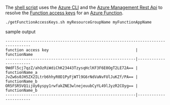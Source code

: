 The [shell script](./getFunctionAccessKeys.sh) uses the [Azure CLI](https://docs.microsoft.com/en-us/cli/azure/install-azure-cli) and the [Azure Management Rest Api](https://docs.microsoft.com/en-us/rest/api/appservice/web-apps/get-function) to resolve the [Function access keys](https://docs.microsoft.com/en-us/azure/azure-functions/security-concepts#function-access-keys) for an [Azure Function](https://docs.microsoft.com/en-us/azure/azure-functions/).

```
./getFunctionAccessKeys.sh myResourceGroupName myFunctionAppName
```

sample output

```
---------------------------------------------------------------------------------
function access key                                      | functionName
---------------------------------------------------------|-----------------------
9WdFl5cj7qzZ/ahOzRiWdiChK23443TzysqHclKF3F6E0OgT2LE72A== | functionName_a
JvZw6s0JH5ZX2ILtrb6hhyR0D1PyFjWTl9G6rNdVaNvFUlJuKZf/PA== | functionName_b
OR5FSR5VQ1ijUy6yspy1rwfakZNE3wlnejeuubCyYL49lJyzR2COyg== | functionName_b
---------------------------------------------------------|-----------------------
```


